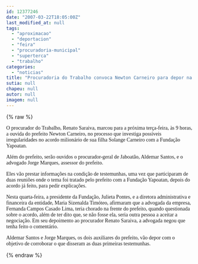 ```yaml
---
id: 12377246
date: "2007-03-22T18:05:00Z"
last_modified_at: null
tags:
  - "aproximacao"
  - "deportacion"
  - "feira"
  - "procuradoria-municipal"
  - "superterca"
  - "trabalho"
categories:
  - "noticias"
title: "Procuradoria do Trabalho convoca Newton Carneiro para depor na pr\u00f3xima ter\u00e7a-feira"
sutia: null
chapeu: null
autor: null
imagem: null
---
```

{% raw %}
<p><P><FONT face=Verdana>O procurador do Trabalho, Renato Saraiva, marcou para a próxima terça-feira, às 9 horas, a ouvida do prefeito Newton Carneiro, no processo que investiga possíveis irregularidades no acordo milionário de sua filha Solange Carneiro com a Fundação Yapoatan.</FONT></P></p>
<p><P><FONT face=Verdana>Além do prefeito, serão ouvidos o procurador-geral de Jaboatão, Aldemar Santos, e o advogado Jorge Marques, assessor do prefeito. </FONT></P></p>
<p><P><FONT face=Verdana>Eles vão prestar informações na condição de testemunhas, uma vez que participaram de duas reuniões onde o tema foi tratado pelo prefeito com a Fundação Yapoatan, depois do acordo já feito, para pedir explicações.</FONT></P></p>
<p><P><FONT face=Verdana>Nesta quarta-feira, a presidente da Fundação, Julieta Pontes, e a diretora administrativa e financeira da entidade, Maria Sizenalda Timóteo, afirmaram que a advogada da empresa, Fernanda Campos Casado Lima, teria chorado na frente do prefeito, quando questionada sobre o acordo, além de ter dito que, se não fosse ela, seria outra pessoa a aceitar a negociação. Em seu depoimento ao procurador Renato Saraiva, a advogada negou que tenha feito o comentário.</FONT></P></p>
<p><P><FONT face=Verdana>Aldemar Santos e Jorge Marques, os dois auxiliares do prefeito,&nbsp;vão depor com o objetivo de corroborar o que disseram as duas primeiras testemunhas.</FONT></P> </p>
{% endraw %}
